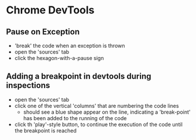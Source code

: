 # Chrome DevTools

## Pause on Exception
- 'break' the code when an exception is thrown
- open the 'sources' tab
- click the hexagon-with-a-pause sign
## Adding a breakpoint in devtools during inspections
- open the 'sources' tab
- click one of the vertical 'columns' that are numbering the code lines
  - should see a blue shape appear on the line, indicating a 'break-point' has been added to the running of the code
- click th 'play'-style button, to continue the execution of the code until the breakpoint is reached